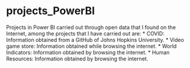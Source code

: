 # projects_PowerBI
Projects in Power BI carried out through open data that I found on the Internet, among the projects that I have carried out are: * COVID: Information obtained from a GitHub of Johns Hopkins University. * Video game store: Information obtained while browsing the internet. * World Indicators: Information obtained by browsing the internet. * Human Resources: Information obtained by browsing the internet.
